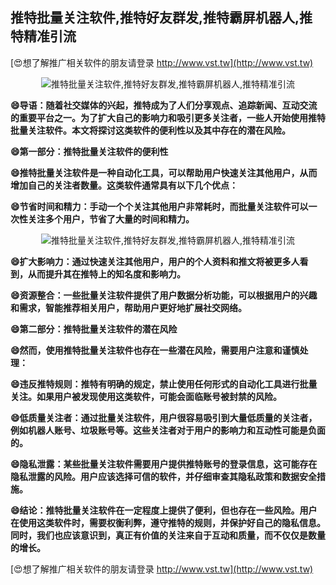 ## **推特批量关注软件,推特好友群发,推特霸屏机器人,推特精准引流**

[😍想了解推广相关软件的朋友请登录 http://www.vst.tw](http://www.vst.tw)

 <center><img src="https://vst.tw/MP4/tuiguang/png/0.png" alt="推特批量关注软件,推特好友群发,推特霸屏机器人,推特精准引流"></center>

**😄导语：随着社交媒体的兴起，推特成为了人们分享观点、追踪新闻、互动交流的重要平台之一。为了扩大自己的影响力和吸引更多关注者，一些人开始使用推特批量关注软件。本文将探讨这类软件的便利性以及其中存在的潜在风险。**

**😄第一部分：推特批量关注软件的便利性**

**😄推特批量关注软件是一种自动化工具，可以帮助用户快速关注其他用户，从而增加自己的关注者数量。这类软件通常具有以下几个优点：**

**😄节省时间和精力：手动一个个关注其他用户非常耗时，而批量关注软件可以一次性关注多个用户，节省了大量的时间和精力。**

 <center><img src="https://vst.tw/MP4/tuiguang/png/4.png" alt="推特批量关注软件,推特好友群发,推特霸屏机器人,推特精准引流"></center>

**😄扩大影响力：通过快速关注其他用户，用户的个人资料和推文将被更多人看到，从而提升其在推特上的知名度和影响力。**

**😄资源整合：一些批量关注软件提供了用户数据分析功能，可以根据用户的兴趣和需求，智能推荐相关用户，帮助用户更好地扩展社交网络。**

**😄第二部分：推特批量关注软件的潜在风险**

**😄然而，使用推特批量关注软件也存在一些潜在风险，需要用户注意和谨慎处理：**

**😄违反推特规则：推特有明确的规定，禁止使用任何形式的自动化工具进行批量关注。如果用户被发现使用这类软件，可能会面临账号被封禁的风险。**

**😄低质量关注者：通过批量关注软件，用户很容易吸引到大量低质量的关注者，例如机器人账号、垃圾账号等。这些关注者对于用户的影响力和互动性可能是负面的。**

**😄隐私泄露：某些批量关注软件需要用户提供推特账号的登录信息，这可能存在隐私泄露的风险。用户应该选择可信的软件，并仔细审查其隐私政策和数据安全措施。**

**😄结论：推特批量关注软件在一定程度上提供了便利，但也存在一些风险。用户在使用这类软件时，需要权衡利弊，遵守推特的规则，并保护好自己的隐私信息。同时，我们也应该意识到，真正有价值的关注来自于互动和质量，而不仅仅是数量的增长。**

[😍想了解推广相关软件的朋友请登录 http://www.vst.tw](http://www.vst.tw)



